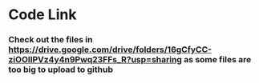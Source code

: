 # Code Link

### Check out the files in https://drive.google.com/drive/folders/16gCfyCC-ziOOllPVz4y4n9Pwq23FFs_R?usp=sharing as some files are too big to upload to github
